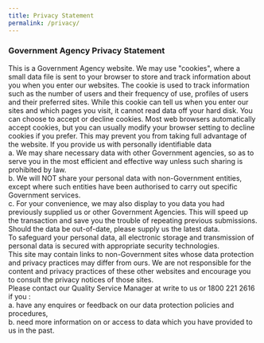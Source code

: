 ```yaml
---
title: Privacy Statement
permalink: /privacy/
---
```


### **Government Agency Privacy Statement**

This is a Government Agency website.
We may use "cookies", where a small data file is sent to your browser to store and track information about you when you enter our websites. The cookie is used to track information such as the number of users and their frequency of use, profiles of users and their preferred sites. While this cookie can tell us when you enter our sites and which pages you visit, it cannot read data off your hard disk.
You can choose to accept or decline cookies. Most web browsers automatically accept cookies, but you can usually modify your browser setting to decline cookies if you prefer. This may prevent you from taking full advantage of the website.
If you provide us with personally identifiable data<br>
a.     We may share necessary data with other Government agencies, so as to serve you in the most efficient and effective way unless such sharing is prohibited by law.<br>
b.     We will NOT share your personal data with non-Government entities, except where such entities have been authorised to carry out specific Government services.<br>
c.      For your convenience, we may also display to you data you had previously supplied us or other Government Agencies. This will speed up the transaction and save you the trouble of repeating previous submissions. Should the data be out-of-date, please supply us the latest data.<br>
To safeguard your personal data, all electronic storage and transmission of personal data is secured with appropriate security technologies.<br>
This site may contain links to non-Government sites whose data protection and privacy practices may differ from ours. We are not responsible for the content and privacy practices of these other websites and encourage you to consult the privacy notices of those sites.<br>
Please contact our Quality Service Manager at write to us or 1800 221 2616 if you :
<br>a.     have any enquires or feedback on our data protection policies and procedures,
<br>b.     need more information on or access to data which you have provided to us in the past.
